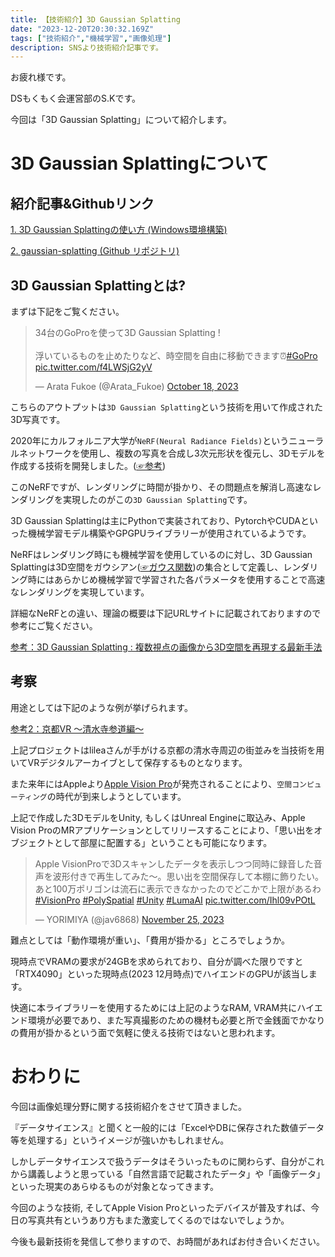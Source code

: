 ```yaml
---
title: 【技術紹介】3D Gaussian Splatting
date: "2023-12-20T20:30:32.169Z"
tags: ["技術紹介","機械学習","画像処理"]
description: SNSより技術紹介記事です。
---
```

お疲れ様です。

DSもくもく会運営部のS.Kです。

今回は「3D Gaussian Splatting」について紹介します。

# 3D Gaussian Splattingについて
## 紹介記事&Githubリンク
[1. 3D Gaussian Splattingの使い方 (Windows環境構築)](https://lilea.net/lab/how-to-setup-3d-gaussian-splatting/?source=post_page-----273ce61200a8--------------------------------)

[2. gaussian-splatting (Github リポジトリ)](https://github.com/graphdeco-inria/gaussian-splatting)

## 3D Gaussian Splattingとは?
まずは下記をご覧ください。
<blockquote class="twitter-tweet"><p lang="ja" dir="ltr">34台のGoProを使って3D Gaussian Splatting !<br><br>浮いているものを止めたりなど、時空間を自由に移動できます⏰<a href="https://twitter.com/hashtag/GoPro?src=hash&amp;ref_src=twsrc%5Etfw">#GoPro</a> <a href="https://t.co/f4LWSjG2yV">pic.twitter.com/f4LWSjG2yV</a></p>&mdash; Arata Fukoe (@Arata_Fukoe) <a href="https://twitter.com/Arata_Fukoe/status/1714587603994079558?ref_src=twsrc%5Etfw">October 18, 2023</a></blockquote> <script async src="https://platform.twitter.com/widgets.js" charset="utf-8"></script>

こちらのアウトプットは`3D Gaussian Splatting`という技術を用いて作成された3D写真です。

2020年にカルフォルニア大学が`NeRF(Neural Radiance Fields)`というニューラルネットワークを使用し、複数の写真を合成し3次元形状を復元し、3Dモデルを作成する技術を開発しました。([☞参考](https://1planet.co.jp/tech-blog/i8mzzliy))

このNeRFですが、レンダリングに時間が掛かり、その問題点を解消し高速なレンダリングを実現したのがこの`3D Gaussian Splatting`です。

3D Gaussian Splattingは主にPythonで実装されており、PytorchやCUDAといった機械学習モデル構築やGPGPUライブラリーが使用されているようです。

NeRFはレンダリング時にも機械学習を使用しているのに対し、3D Gaussian Splattingは3D空間をガウシアン([☞ガウス関数](https://www.eng.kagawa-u.ac.jp/~tishii/Lab/Etc/gauss.html))の集合として定義し、レンダリング時にはあらかじめ機械学習で学習された各パラメータを使用することで高速なレンダリングを実現しています。

詳細なNeRFとの違い、理論の概要は下記URLサイトに記載されておりますので参考にご覧ください。

[参考：3D Gaussian Splatting : 複数視点の画像から3D空間を再現する最新手法](https://medium.com/axinc/3d-gaussian-splatting-%E8%A4%87%E6%95%B0%E8%A6%96%E7%82%B9%E3%81%AE%E7%94%BB%E5%83%8F%E3%81%8B%E3%82%893d%E7%A9%BA%E9%96%93%E3%82%92%E5%86%8D%E7%8F%BE%E3%81%99%E3%82%8B%E6%9C%80%E6%96%B0%E6%89%8B%E6%B3%95-273ce61200a8)

## 考察
用途としては下記のような例が挙げられます。

[参考2：京都VR ～清水寺参道編～](https://lilea.net/lab/kyoto-vr/)

上記プロジェクトはlileaさんが手がける京都の清水寺周辺の街並みを当技術を用いてVRデジタルアーカイブとして保存するものとなります。

また来年にはAppleより[Apple Vision Pro](https://www.apple.com/jp/newsroom/2023/06/introducing-apple-vision-pro/)が発売されることにより、`空間コンピューティング`の時代が到来しようとしています。

上記で作成した3DモデルをUnity, もしくはUnreal Engineに取込み、Apple Vision ProのMRアプリケーションとしてリリースすることにより、「思い出をオブジェクトとして部屋に配置する」ということも可能になります。

<blockquote class="twitter-tweet"><p lang="ja" dir="ltr">Apple VisionProで3Dスキャンしたデータを表示しつつ同時に録音した音声を波形付きで再生してみた〜。思い出を空間保存して本棚に飾りたい。<br>あと100万ポリゴンは流石に表示できなかったのでどこかで上限があるわ<a href="https://twitter.com/hashtag/VisionPro?src=hash&amp;ref_src=twsrc%5Etfw">#VisionPro</a> <a href="https://twitter.com/hashtag/PolySpatial?src=hash&amp;ref_src=twsrc%5Etfw">#PolySpatial</a> <a href="https://twitter.com/hashtag/Unity?src=hash&amp;ref_src=twsrc%5Etfw">#Unity</a> <a href="https://twitter.com/hashtag/LumaAI?src=hash&amp;ref_src=twsrc%5Etfw">#LumaAI</a> <a href="https://t.co/Ihl09vPOtL">pic.twitter.com/Ihl09vPOtL</a></p>&mdash; YORIMIYA (@jav6868) <a href="https://twitter.com/jav6868/status/1728275655350256075?ref_src=twsrc%5Etfw">November 25, 2023</a></blockquote> <script async src="https://platform.twitter.com/widgets.js" charset="utf-8"></script>


難点としては「動作環境が重い」、「費用が掛かる」ところでしょうか。

現時点でVRAMの要求が24GBを求められており、自分が調べた限りですと「RTX4090」といった現時点(2023 12月時点)でハイエンドのGPUが該当します。

快適に本ライブラリーを使用するためには上記のようなRAM, VRAM共にハイエンド環境が必要であり、また写真撮影のための機材も必要と所で金銭面でかなりの費用が掛かるという面で気軽に使える技術ではないと思われます。

# おわりに
今回は画像処理分野に関する技術紹介をさせて頂きました。

『データサイエンス』と聞くと一般的には「ExcelやDBに保存された数値データ等を処理する」というイメージが強いかもしれません。

しかしデータサイエンスで扱うデータはそういったものに関わらず、自分がこれから講義しようと思っている「自然言語で記載されたデータ」や「画像データ」といった現実のあらゆるものが対象となってきます。

今回のような技術, そしてApple Vision Proといったデバイスが普及すれば、今日の写真共有というあり方もまた激変してくるのではないでしょうか。

今後も最新技術を発信して参りますので、お時間があればお付き合いください。